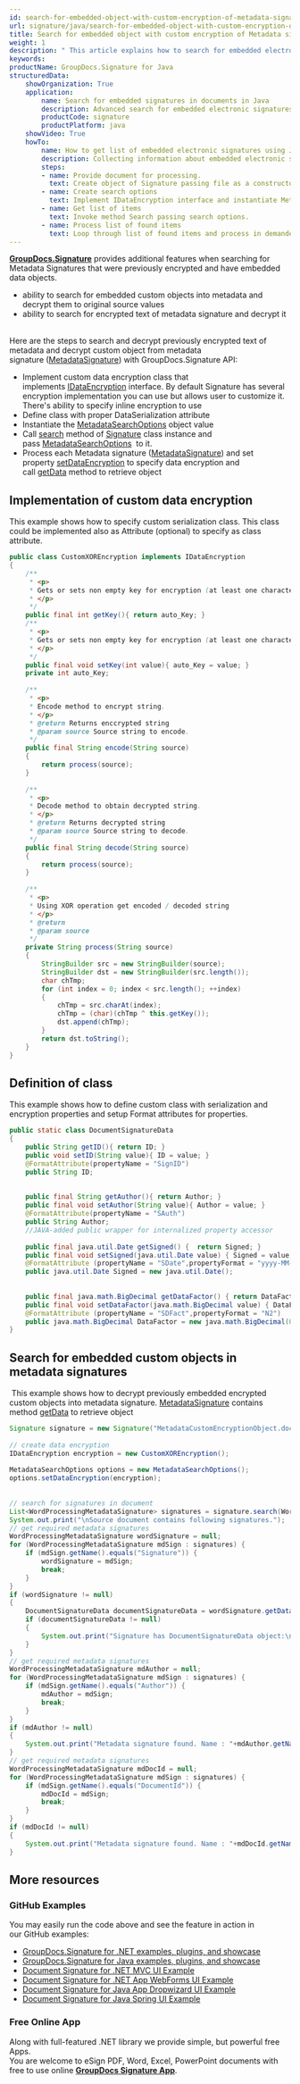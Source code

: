 ```yaml
---
id: search-for-embedded-object-with-custom-encryption-of-metadata-signatures
url: signature/java/search-for-embedded-object-with-custom-encryption-of-metadata-signatures
title: Search for embedded object with custom encryption of Metadata signatures
weight: 1
description: " This article explains how to search for embedded electronic signatures with custom encryption in document metadata. This topic contains example of custom encryption, class definition and search for encrypted objects in the document metadata with GroupDocs.Signature."
keywords: 
productName: GroupDocs.Signature for Java
structuredData:
    showOrganization: True
    application:    
        name: Search for embedded signatures in documents in Java    
        description: Advanced search for embedded electronic signatures in various documents with Java language and GroupDocs.Signature for Java APIs
        productCode: signature
        productPlatform: java 
    showVideo: True
    howTo:
        name: How to get list of embedded electronic signatures using Java 
        description: Collecting information about embedded electronic signatures in documents with Java
        steps:
        - name: Provide document for processing.
          text: Create object of Signature passing file as a constructor parameter. You can use either file path or file stream. 
        - name: Create search options 
          text: Implement IDataEncryption interface and instantiate MetadataSearchOptions object providing encryption object.
        - name: Get list of items 
          text: Invoke method Search passing search options.
        - name: Process list of found items
          text: Loop through list of found items and process in demanded way.
---
```

[**GroupDocs.Signature**](https://products.groupdocs.com/signature/java) provides additional features when searching for Metadata Signatures that were previously encrypted and have embedded data objects. 
*   ability to search for embedded custom objects into metadata and decrypt them to original source values
*   ability to search for encrypted text of metadata signature and decrypt it        

Here are the steps to search and decrypt previously encrypted text of metadata and decrypt custom object from metadata signature ([MetadataSignature](https://reference.groupdocs.com/java/signature/com.groupdocs.signature.domain.signatures.metadata/MetadataSignature)) with GroupDocs.Signature API:
*   Implement custom data encryption class that implements [IDataEncryption](https://reference.groupdocs.com/signature/java/com.groupdocs.signature.domain.extensions.encryption/IDataEncryption) interface. By default Signature has several encryption implementation you can use but allows user to customize it. There's ability to specify inline encryption to use
*   Define class with proper DataSerialization attribute      
*   Instantiate the [MetadataSearchOptions](https://reference.groupdocs.com/java/signature/com.groupdocs.signature.options.search/MetadataSearchOptions) object value     
*   Call [search](https://reference.groupdocs.com/java/signature/com.groupdocs.signature/Signature#search(java.lang.Class,%20com.groupdocs.signature.options.search.SearchOptions)) method of [Signature](https://reference.groupdocs.com/java/signature/com.groupdocs.signature/Signature) class instance and pass [MetadataSearchOptions](https://reference.groupdocs.com/java/signature/com.groupdocs.signature.options.search/MetadataSearchOptions)  to it.    
*   Process each Metadata signature ([MetadataSignature](https://reference.groupdocs.com/java/signature/com.groupdocs.signature.domain.signatures.metadata/MetadataSignature)) and set property [setDataEncryption](https://reference.groupdocs.com/java/signature/com.groupdocs.signature.domain.signatures.metadata/MetadataSignature#setDataEncryption(com.groupdocs.signature.domain.extensions.encryption.IDataEncryption)) to specify data encryption and call [getData](https://reference.groupdocs.com/java/signature/com.groupdocs.signature.domain.signatures.metadata/MetadataSignature#getData(java.lang.Class)) method to retrieve object 
    

## Implementation of custom data encryption

This example shows how to specify custom serialization class. This class could be implemented also as Attribute (optional) to specify as class attribute.

```java
public class CustomXOREncryption implements IDataEncryption
{
    /**
     * <p>
     * Gets or sets non empty key for encryption (at least one character)
     * </p>
     */
    public final int getKey(){ return auto_Key; }
    /**
     * <p>
     * Gets or sets non empty key for encryption (at least one character)
     * </p>
     */
    public final void setKey(int value){ auto_Key = value; }
    private int auto_Key;
 
    /**
     * <p>
     * Encode method to encrypt string.
     * </p>
     * @return Returns enccrypted string
     * @param source Source string to encode.
     */
    public final String encode(String source)
    {
        return process(source);
    }
 
    /**
     * <p>
     * Decode method to obtain decrypted string.
     * </p>
     * @return Returns decrypted string
     * @param source Source string to decode.
     */
    public final String decode(String source)
    {
        return process(source);
    }
 
    /**
     * <p>
     * Using XOR operation get encoded / decoded string
     * </p>
     * @return
     * @param source
     */
    private String process(String source)
    {
        StringBuilder src = new StringBuilder(source);
        StringBuilder dst = new StringBuilder(src.length());
        char chTmp;
        for (int index = 0; index < src.length(); ++index)
        {
            chTmp = src.charAt(index);
            chTmp = (char)(chTmp ^ this.getKey());
            dst.append(chTmp);
        }
        return dst.toString();
    }
}
```

## Definition of class

This example shows how to define custom class with serialization and encryption properties and setup Format attributes for properties.

```java
public static class DocumentSignatureData
{
    public String getID(){ return ID; }
    public void setID(String value){ ID = value; }
    @FormatAttribute(propertyName = "SignID")
    public String ID;
 
 
    public final String getAuthor(){ return Author; }
    public final void setAuthor(String value){ Author = value; }
    @FormatAttribute(propertyName = "SAuth")
    public String Author;
    //JAVA-added public wrapper for internalized property accessor
 
    public final java.util.Date getSigned() {  return Signed; }
    public final void setSigned(java.util.Date value) { Signed = value; }
    @FormatAttribute (propertyName = "SDate",propertyFormat = "yyyy-MM-dd")
    public java.util.Date Signed = new java.util.Date();
 
 
    public final java.math.BigDecimal getDataFactor() { return DataFactor; }
    public final void setDataFactor(java.math.BigDecimal value) { DataFactor = value; }
    @FormatAttribute (propertyName = "SDFact",propertyFormat = "N2")
    public java.math.BigDecimal DataFactor = new java.math.BigDecimal(0.01);
}
```

## Search for embedded custom objects in metadata signatures

 This example shows how to decrypt previously embedded encrypted custom objects into metadata signature. [MetadataSignature](https://reference.groupdocs.com/java/signature/com.groupdocs.signature.domain.signatures.metadata/MetadataSignature) contains method [getData](https://reference.groupdocs.com/java/signature/com.groupdocs.signature.domain.signatures.metadata/MetadataSignature#getData(java.lang.Class)) to retrieve object

```java
Signature signature = new Signature("MetadataCustomEncryptionObject.docx");
 
// create data encryption
IDataEncryption encryption = new CustomXOREncryption();
 
MetadataSearchOptions options = new MetadataSearchOptions();
options.setDataEncryption(encryption);
 
 
// search for signatures in document
List<WordProcessingMetadataSignature> signatures = signature.search(WordProcessingMetadataSignature.class,options);
System.out.print("\nSource document contains following signatures.");
// get required metadata signatures
WordProcessingMetadataSignature wordSignature = null;
for (WordProcessingMetadataSignature mdSign : signatures) {
    if (mdSign.getName().equals("Signature")) {
        wordSignature = mdSign;
        break;
    }
}
if (wordSignature != null)
{
    DocumentSignatureData documentSignatureData = wordSignature.getData(DocumentSignatureData.class);
    if (documentSignatureData != null)
    {
        System.out.print("Signature has DocumentSignatureData object:\n ID = " + documentSignatureData.getID() + ", Author = " + documentSignatureData.getAuthor() + ", Signed = " + documentSignatureData.getSigned() + ", DataFactor " +documentSignatureData.getDataFactor());
    }
}
// get required metadata signatures
WordProcessingMetadataSignature mdAuthor = null;
for (WordProcessingMetadataSignature mdSign : signatures) {
    if (mdSign.getName().equals("Author")) {
        mdAuthor = mdSign;
        break;
    }
}
if (mdAuthor != null)
{
    System.out.print("Metadata signature found. Name : "+mdAuthor.getName()+". Value: "+ mdAuthor.getData(String.class));
}
// get required metadata signatures
WordProcessingMetadataSignature mdDocId = null;
for (WordProcessingMetadataSignature mdSign : signatures) {
    if (mdSign.getName().equals("DocumentId")) {
        mdDocId = mdSign;
        break;
    }
}
if (mdDocId != null)
{
    System.out.print("Metadata signature found. Name : "+mdDocId.getName()+ ". Value: " + mdDocId.getData(String.class));
}
```

## More resources

### GitHub Examples 

You may easily run the code above and see the feature in action in our GitHub examples:

*   [GroupDocs.Signature for .NET examples, plugins, and showcase](https://github.com/groupdocs-signature/GroupDocs.Signature-for-.NET)    
*   [GroupDocs.Signature for Java examples, plugins, and showcase](https://github.com/groupdocs-signature/GroupDocs.Signature-for-Java)    
*   [Document Signature for .NET MVC UI Example](https://github.com/groupdocs-signature/GroupDocs.Signature-for-.NET-MVC)    
*   [Document Signature for .NET App WebForms UI Example](https://github.com/groupdocs-signature/GroupDocs.Signature-for-.NET-WebForms)    
*   [Document Signature for Java App Dropwizard UI Example](https://github.com/groupdocs-signature/GroupDocs.Signature-for-Java-Dropwizard)   
*   [Document Signature for Java Spring UI Example](https://github.com/groupdocs-signature/GroupDocs.Signature-for-Java-Spring)
    

### Free Online App 

Along with full-featured .NET library we provide simple, but powerful free Apps.  
You are welcome to eSign PDF, Word, Excel, PowerPoint documents with free to use online **[GroupDocs Signature App](https://products.groupdocs.app/signature)**.
